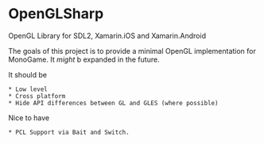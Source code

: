 # OpenGLSharp
OpenGL Library for SDL2, Xamarin.iOS and Xamarin.Android

The goals of this project is to provide a minimal OpenGL implementation for
MonoGame. It *might* b expanded in the future. 

It should be 

	* Low level
	* Cross platform
	* Hide API differences between GL and GLES (where possible)
	
Nice to have

	* PCL Support via Bait and Switch.

 
